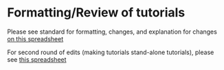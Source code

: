 # Formatting/Review of tutorials

Please see standard for formatting, changes, and explanation for changes [on this spreadsheet](https://docs.google.com/spreadsheets/d/1byPBsp9pzNRsMZPzVvvxD2G3jWbn49zbSJCR0Gyh0BU/edit?usp=sharing)

For second round of edits (making tutorials stand-alone tutorials), please see [this spreadsheet](https://docs.google.com/spreadsheets/d/1YsuK1RA9m0bNVZLeyBxw11LyxyYqge4FZaXbZ9F7Jlo/edit?usp=sharing)
